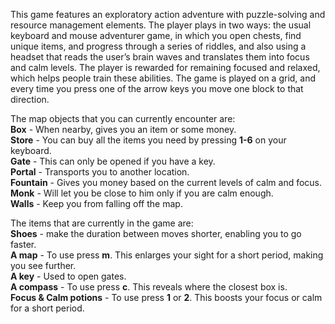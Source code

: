 This game features an exploratory action adventure with puzzle-solving and resource management elements. The player plays in two ways: the usual keyboard and mouse adventurer game, in which you open chests, find unique items, and progress through a series of riddles, and also using a headset that reads the user’s brain waves and translates them into focus and calm levels. The player is rewarded for remaining focused and relaxed, which helps people train these abilities. The game is played on a grid, and every time you press one of the arrow keys you move one block to that direction.

The map objects that you can currently encounter are:  
**Box** - When nearby, gives you an item or some money.  
**Store** - You can buy all the items you need by pressing **1-6** on your keyboard.  
**Gate** - This can only be opened if you have a key.  
**Portal** - Transports you to another location.  
**Fountain** - Gives you money based on the current levels of calm and focus.  
**Monk** - Will let you be close to him only if you are calm enough.  
**Walls** - Keep you from falling off the map.  

The items that are currently in the game are:  
**Shoes** - make the duration between moves shorter, enabling you to go faster.  
**A map** - To use press **m**. This enlarges your sight for a short period, making you see further.  
**A key** - Used to open gates.  
**A compass** - To use press **c**. This reveals where the closest box is.  
**Focus & Calm potions** - To use press **1** or **2**. This boosts your focus or calm for a short period.  
